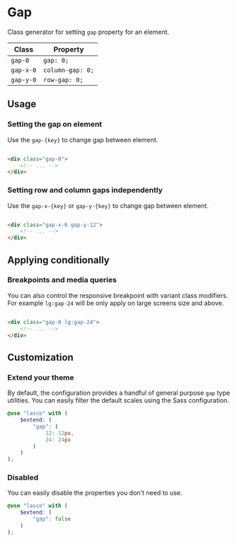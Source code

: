 # Gap

Class generator for setting `gap` property for an element.

| Class     | Property         |
|-----------|------------------|
| `gap-0`   | `gap: 0;`        |
| `gap-x-0` | `column-gap: 0;` |
| `gap-y-0` | `row-gap: 0;`    |

## Usage

### Setting the gap on element

Use the `gap-{key}` to change gap between element.

```html

<div class="gap-0">
    <!-- ... -->
</div>
```

### Setting row and column gaps independently

Use the `gap-x-{key}` or `gap-y-{key}` to change gap between element.

```html

<div class="gap-x-6 gap-y-12">
    <!-- ... -->
</div>
```

## Applying conditionally

### Breakpoints and media queries

You can also control the responsive breakpoint with variant class modifiers. For example `lg:gap-24` will be only apply
on large screens size and above.

```html

<div class="gap-0 lg:gap-24">
    <!-- ... -->
</div>
```

## Customization

### Extend your theme

By default, the configuration provides a handful of general purpose `gap` type utilities. You can easily filter the
default scales using the Sass configuration.

```scss
@use "lasco" with (
    $extend: (
        "gap": (
            12: 12px,
            24: 24px
        )
    )
);
```

### Disabled

You can easily disable the properties you don't need to use.

```scss
@use "lasco" with (
    $extend: (
        "gap": false
    )
);
```
